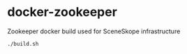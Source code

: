 docker-zookeeper
================

Zookeeper docker build used for SceneSkope infrastructure

```./build.sh```

